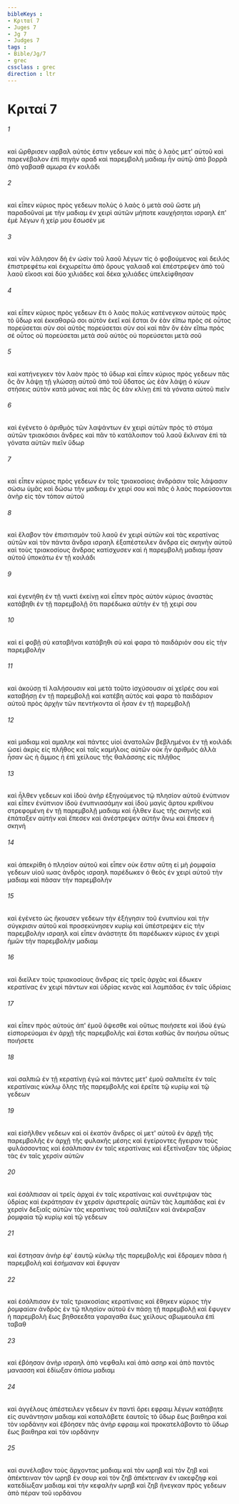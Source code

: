 ```yaml
---
bibleKeys : 
- Κριταί 7
- Juges 7
- Jg 7
- Judges 7
tags : 
- Bible/Jg/7
- grec
cssclass : grec
direction : ltr
---
```


# Κριταί 7

###### 1
καὶ ὤρθρισεν ιαρβαλ αὐτός ἐστιν γεδεων καὶ πᾶς ὁ λαὸς μετ' αὐτοῦ καὶ παρενέβαλον ἐπὶ πηγὴν αραδ καὶ παρεμβολὴ μαδιαμ ἦν αὐτῷ ἀπὸ βορρᾶ ἀπὸ γαβααθ αμωρα ἐν κοιλάδι
###### 2
καὶ εἶπεν κύριος πρὸς γεδεων πολὺς ὁ λαὸς ὁ μετὰ σοῦ ὥστε μὴ παραδοῦναί με τὴν μαδιαμ ἐν χειρὶ αὐτῶν μήποτε καυχήσηται ισραηλ ἐπ' ἐμὲ λέγων ἡ χείρ μου ἔσωσέν με
###### 3
καὶ νῦν λάλησον δὴ ἐν ὠσὶν τοῦ λαοῦ λέγων τίς ὁ φοβούμενος καὶ δειλός ἐπιστρεφέτω καὶ ἐκχωρείτω ἀπὸ ὄρους γαλααδ καὶ ἐπέστρεψεν ἀπὸ τοῦ λαοῦ εἴκοσι καὶ δύο χιλιάδες καὶ δέκα χιλιάδες ὑπελείφθησαν
###### 4
καὶ εἶπεν κύριος πρὸς γεδεων ἔτι ὁ λαὸς πολύς κατένεγκον αὐτοὺς πρὸς τὸ ὕδωρ καὶ ἐκκαθαρῶ σοι αὐτὸν ἐκεῖ καὶ ἔσται ὃν ἐὰν εἴπω πρὸς σέ οὗτος πορεύσεται σὺν σοί αὐτὸς πορεύσεται σὺν σοί καὶ πᾶν ὃν ἐὰν εἴπω πρὸς σέ οὗτος οὐ πορεύσεται μετὰ σοῦ αὐτὸς οὐ πορεύσεται μετὰ σοῦ
###### 5
καὶ κατήνεγκεν τὸν λαὸν πρὸς τὸ ὕδωρ καὶ εἶπεν κύριος πρὸς γεδεων πᾶς ὃς ἂν λάψῃ τῇ γλώσσῃ αὐτοῦ ἀπὸ τοῦ ὕδατος ὡς ἐὰν λάψῃ ὁ κύων στήσεις αὐτὸν κατὰ μόνας καὶ πᾶς ὃς ἐὰν κλίνῃ ἐπὶ τὰ γόνατα αὐτοῦ πιεῖν
###### 6
καὶ ἐγένετο ὁ ἀριθμὸς τῶν λαψάντων ἐν χειρὶ αὐτῶν πρὸς τὸ στόμα αὐτῶν τριακόσιοι ἄνδρες καὶ πᾶν τὸ κατάλοιπον τοῦ λαοῦ ἔκλιναν ἐπὶ τὰ γόνατα αὐτῶν πιεῖν ὕδωρ
###### 7
καὶ εἶπεν κύριος πρὸς γεδεων ἐν τοῖς τριακοσίοις ἀνδράσιν τοῖς λάψασιν σώσω ὑμᾶς καὶ δώσω τὴν μαδιαμ ἐν χειρί σου καὶ πᾶς ὁ λαὸς πορεύσονται ἀνὴρ εἰς τὸν τόπον αὐτοῦ
###### 8
καὶ ἔλαβον τὸν ἐπισιτισμὸν τοῦ λαοῦ ἐν χειρὶ αὐτῶν καὶ τὰς κερατίνας αὐτῶν καὶ τὸν πάντα ἄνδρα ισραηλ ἐξαπέστειλεν ἄνδρα εἰς σκηνὴν αὐτοῦ καὶ τοὺς τριακοσίους ἄνδρας κατίσχυσεν καὶ ἡ παρεμβολὴ μαδιαμ ἦσαν αὐτοῦ ὑποκάτω ἐν τῇ κοιλάδι
###### 9
καὶ ἐγενήθη ἐν τῇ νυκτὶ ἐκείνῃ καὶ εἶπεν πρὸς αὐτὸν κύριος ἀναστὰς κατάβηθι ἐν τῇ παρεμβολῇ ὅτι παρέδωκα αὐτὴν ἐν τῇ χειρί σου
###### 10
καὶ εἰ φοβῇ σὺ καταβῆναι κατάβηθι σὺ καὶ φαρα τὸ παιδάριόν σου εἰς τὴν παρεμβολὴν
###### 11
καὶ ἀκούσῃ τί λαλήσουσιν καὶ μετὰ τοῦτο ἰσχύσουσιν αἱ χεῖρές σου καὶ καταβήσῃ ἐν τῇ παρεμβολῇ καὶ κατέβη αὐτὸς καὶ φαρα τὸ παιδάριον αὐτοῦ πρὸς ἀρχὴν τῶν πεντήκοντα οἳ ἦσαν ἐν τῇ παρεμβολῇ
###### 12
καὶ μαδιαμ καὶ αμαληκ καὶ πάντες υἱοὶ ἀνατολῶν βεβλημένοι ἐν τῇ κοιλάδι ὡσεὶ ἀκρὶς εἰς πλῆθος καὶ ταῖς καμήλοις αὐτῶν οὐκ ἦν ἀριθμός ἀλλὰ ἦσαν ὡς ἡ ἄμμος ἡ ἐπὶ χείλους τῆς θαλάσσης εἰς πλῆθος
###### 13
καὶ ἦλθεν γεδεων καὶ ἰδοὺ ἀνὴρ ἐξηγούμενος τῷ πλησίον αὐτοῦ ἐνύπνιον καὶ εἶπεν ἐνύπνιον ἰδοὺ ἐνυπνιασάμην καὶ ἰδοὺ μαγὶς ἄρτου κριθίνου στρεφομένη ἐν τῇ παρεμβολῇ μαδιαμ καὶ ἦλθεν ἕως τῆς σκηνῆς καὶ ἐπάταξεν αὐτήν καὶ ἔπεσεν καὶ ἀνέστρεψεν αὐτὴν ἄνω καὶ ἔπεσεν ἡ σκηνή
###### 14
καὶ ἀπεκρίθη ὁ πλησίον αὐτοῦ καὶ εἶπεν οὐκ ἔστιν αὕτη εἰ μὴ ῥομφαία γεδεων υἱοῦ ιωας ἀνδρὸς ισραηλ παρέδωκεν ὁ θεὸς ἐν χειρὶ αὐτοῦ τὴν μαδιαμ καὶ πᾶσαν τὴν παρεμβολήν
###### 15
καὶ ἐγένετο ὡς ἤκουσεν γεδεων τὴν ἐξήγησιν τοῦ ἐνυπνίου καὶ τὴν σύγκρισιν αὐτοῦ καὶ προσεκύνησεν κυρίῳ καὶ ὑπέστρεψεν εἰς τὴν παρεμβολὴν ισραηλ καὶ εἶπεν ἀνάστητε ὅτι παρέδωκεν κύριος ἐν χειρὶ ἡμῶν τὴν παρεμβολὴν μαδιαμ
###### 16
καὶ διεῖλεν τοὺς τριακοσίους ἄνδρας εἰς τρεῖς ἀρχὰς καὶ ἔδωκεν κερατίνας ἐν χειρὶ πάντων καὶ ὑδρίας κενὰς καὶ λαμπάδας ἐν ταῖς ὑδρίαις
###### 17
καὶ εἶπεν πρὸς αὐτούς ἀπ' ἐμοῦ ὄψεσθε καὶ οὕτως ποιήσετε καὶ ἰδοὺ ἐγὼ εἰσπορεύομαι ἐν ἀρχῇ τῆς παρεμβολῆς καὶ ἔσται καθὼς ἂν ποιήσω οὕτως ποιήσετε
###### 18
καὶ σαλπιῶ ἐν τῇ κερατίνῃ ἐγώ καὶ πάντες μετ' ἐμοῦ σαλπιεῖτε ἐν ταῖς κερατίναις κύκλῳ ὅλης τῆς παρεμβολῆς καὶ ἐρεῖτε τῷ κυρίῳ καὶ τῷ γεδεων
###### 19
καὶ εἰσῆλθεν γεδεων καὶ οἱ ἑκατὸν ἄνδρες οἱ μετ' αὐτοῦ ἐν ἀρχῇ τῆς παρεμβολῆς ἐν ἀρχῇ τῆς φυλακῆς μέσης καὶ ἐγείροντες ἤγειραν τοὺς φυλάσσοντας καὶ ἐσάλπισαν ἐν ταῖς κερατίναις καὶ ἐξετίναξαν τὰς ὑδρίας τὰς ἐν ταῖς χερσὶν αὐτῶν
###### 20
καὶ ἐσάλπισαν αἱ τρεῖς ἀρχαὶ ἐν ταῖς κερατίναις καὶ συνέτριψαν τὰς ὑδρίας καὶ ἐκράτησαν ἐν χερσὶν ἀριστεραῖς αὐτῶν τὰς λαμπάδας καὶ ἐν χερσὶν δεξιαῖς αὐτῶν τὰς κερατίνας τοῦ σαλπίζειν καὶ ἀνέκραξαν ῥομφαία τῷ κυρίῳ καὶ τῷ γεδεων
###### 21
καὶ ἔστησαν ἀνὴρ ἐφ' ἑαυτῷ κύκλῳ τῆς παρεμβολῆς καὶ ἔδραμεν πᾶσα ἡ παρεμβολὴ καὶ ἐσήμαναν καὶ ἔφυγαν
###### 22
καὶ ἐσάλπισαν ἐν ταῖς τριακοσίαις κερατίναις καὶ ἔθηκεν κύριος τὴν ῥομφαίαν ἀνδρὸς ἐν τῷ πλησίον αὐτοῦ ἐν πάσῃ τῇ παρεμβολῇ καὶ ἔφυγεν ἡ παρεμβολὴ ἕως βηθσεεδτα γαραγαθα ἕως χείλους αβωμεουλα ἐπὶ ταβαθ
###### 23
καὶ ἐβόησαν ἀνὴρ ισραηλ ἀπὸ νεφθαλι καὶ ἀπὸ ασηρ καὶ ἀπὸ παντὸς μανασση καὶ ἐδίωξαν ὀπίσω μαδιαμ
###### 24
καὶ ἀγγέλους ἀπέστειλεν γεδεων ἐν παντὶ ὄρει εφραιμ λέγων κατάβητε εἰς συνάντησιν μαδιαμ καὶ καταλάβετε ἑαυτοῖς τὸ ὕδωρ ἕως βαιθηρα καὶ τὸν ιορδάνην καὶ ἐβόησεν πᾶς ἀνὴρ εφραιμ καὶ προκατελάβοντο τὸ ὕδωρ ἕως βαιθηρα καὶ τὸν ιορδάνην
###### 25
καὶ συνέλαβον τοὺς ἄρχοντας μαδιαμ καὶ τὸν ωρηβ καὶ τὸν ζηβ καὶ ἀπέκτειναν τὸν ωρηβ ἐν σουρ καὶ τὸν ζηβ ἀπέκτειναν ἐν ιακεφζηφ καὶ κατεδίωξαν μαδιαμ καὶ τὴν κεφαλὴν ωρηβ καὶ ζηβ ἤνεγκαν πρὸς γεδεων ἀπὸ πέραν τοῦ ιορδάνου
